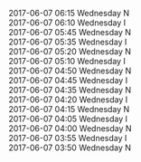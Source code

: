 2017-06-07 06:15 Wednesday  N  
2017-06-07 06:10 Wednesday  I  
2017-06-07 05:45 Wednesday  N  
2017-06-07 05:35 Wednesday  I  
2017-06-07 05:20 Wednesday  N  
2017-06-07 05:10 Wednesday  I  
2017-06-07 04:50 Wednesday  N  
2017-06-07 04:45 Wednesday  I  
2017-06-07 04:35 Wednesday  N  
2017-06-07 04:20 Wednesday  I  
2017-06-07 04:15 Wednesday  N  
2017-06-07 04:05 Wednesday  I  
2017-06-07 04:00 Wednesday  N  
2017-06-07 03:55 Wednesday  I  
2017-06-07 03:50 Wednesday  N  
